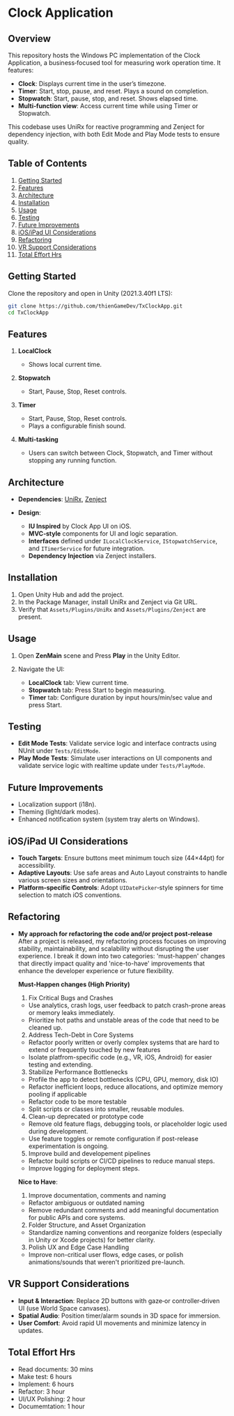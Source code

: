 # Clock Application

## Overview

This repository hosts the Windows PC implementation of the Clock Application, a business‑focused tool for measuring work operation time. It features:

* **Clock**: Displays current time in the user’s timezone.
* **Timer**: Start, stop, pause, and reset. Plays a sound on completion.
* **Stopwatch**: Start, pause, stop, and reset. Shows elapsed time.
* **Multi‑function view**: Access current time while using Timer or Stopwatch.

This codebase uses UniRx for reactive programming and Zenject for dependency injection, with both Edit Mode and Play Mode tests to ensure quality.

## Table of Contents

1. [Getting Started](#getting-started)
2. [Features](#features)
3. [Architecture](#architecture)
4. [Installation](#installation)
5. [Usage](#usage)
6. [Testing](#testing)
7. [Future Improvements](#future-improvements)
8. [iOS/iPad UI Considerations](#iosipad-ui-considerations)
9. [Refactoring](#refactoring--roadmap)
10. [VR Support Considerations](#vr-support-considerations)
11. [Total Effort Hrs](#total-effort-hrs)

## Getting Started

Clone the repository and open in Unity (2021.3.40f1 LTS):

```bash
git clone https://github.com/thienGameDev/TxClockApp.git
cd TxClockApp
```

## Features

1. **LocalClock**

   * Shows local current time.
2. **Stopwatch**

   * Start, Pause, Stop, Reset controls.
3. **Timer**

   * Start, Pause, Stop, Reset controls.
   * Plays a configurable finish sound.

4. **Multi‑tasking**

   * Users can switch between Clock, Stopwatch, and Timer without stopping any running function.

## Architecture

* **Dependencies**: [UniRx](https://github.com/neuecc/UniRx), [Zenject](https://github.com/modesttree/Zenject)
* **Design**:

  * **IU Inspired** by Clock App UI on iOS.
  * **MVC‑style** components for UI and logic separation.
  * **Interfaces** defined under `ILocalClockService`, `IStopwatchService`, and `ITimerService` for future integration.
  * **Dependency Injection** via Zenject installers.

## Installation

1. Open Unity Hub and add the project.
2. In the Package Manager, install UniRx and Zenject via Git URL.
3. Verify that `Assets/Plugins/UniRx` and `Assets/Plugins/Zenject` are present.

## Usage

1. Open **ZenMain** scene and Press **Play** in the Unity Editor.
2. Navigate the UI:

   * **LocalClock** tab: View current time.
   * **Stopwatch** tab: Press Start to begin measuring.
   * **Timer** tab: Configure duration by input hours/min/sec value and press Start.

## Testing

* **Edit Mode Tests**: Validate service logic and interface contracts using NUnit under `Tests/EditMode`.
* **Play Mode Tests**: Simulate user interactions on UI components and validate service logic with realtime update under `Tests/PlayMode`.

## Future Improvements

* Localization support (i18n).
* Theming (light/dark modes).
* Enhanced notification system (system tray alerts on Windows).

## iOS/iPad UI Considerations

* **Touch Targets**: Ensure buttons meet minimum touch size (44×44pt) for accessibility.
* **Adaptive Layouts**: Use safe areas and Auto Layout constraints to handle various screen sizes and orientations.
* **Platform-specific Controls**: Adopt `UIDatePicker`‑style spinners for time selection to match iOS conventions.

## Refactoring
* **My approach for refactoring the code and/or project post-release**
  After a project is released, my refactoring process focuses on improving stability, maintainability, and scalability without disrupting the user experience. I break it down into two categories: 'must-happen' changes that directly impact quality and 'nice-to-have' improvements that enhance the developer experience or future flexibility.

  **Must-Happen changes (High Priority)** 
  1. Fix Critical Bugs and Crashes
  * Use analytics, crash logs, user feedback to patch crash-prone areas or memory leaks immediately.
  * Prioritize hot paths and unstable areas of the code that need to be cleaned up.
  
  2. Address Tech-Debt in Core Systems
  * Refactor poorly written or overly complex systems that are hard to extend or frequently touched by new features
  * Isolate platfrom-specific code (e.g., VR, iOS, Android) for easier testing and extending.

  3. Stabilize Performance Bottlenecks
  * Profile the app to detect bottlenecks (CPU, GPU, memory, disk IO)
  * Refactor inefficient loops, reduce allocations, and optimize memory pooling if applicable
  * Refactor code to be more testable
  * Split scripts or classes into smaller, reusable modules.

  4. Clean-up deprecated or prototype code
  * Remove old feature flags, debugging tools, or placeholder logic used during development.
  * Use feature toggles or remote configuration if post-release experimentation is ongoing.

  5. Improve build and developement pipelines
  * Refactor build scripts or CI/CD pipelines to reduce manual steps.
  * Improve logging for deployment steps.

  **Nice to Have**:
  1. Improve documentation, comments and naming
  * Refactor ambiguous or outdated naming
  * Remove redundant comments and add meaningful documentation for public APIs and core systems.
  2. Folder Structure, and Asset Organization
  * Standardize naming conventions and reorganize folders (especially in Unity or Xcode projects) for better clarity.
  3. Polish UX and Edge Case Handling
  * Improve non-critical user flows, edge cases, or polish animations/sounds that weren't prioritized pre-launch.

## VR Support Considerations

* **Input & Interaction**: Replace 2D buttons with gaze‑or controller‑driven UI (use World Space canvases).
* **Spatial Audio**: Position timer/alarm sounds in 3D space for immersion.
* **User Comfort**: Avoid rapid UI movements and minimize latency in updates.

## Total Effort Hrs

* Read documents: 30 mins 
* Make test: 6 hours 
* Implement: 6 hours 
* Refactor: 3 hour 
* UI/UX Polishing: 2 hour
* Documemtation: 1 hour
